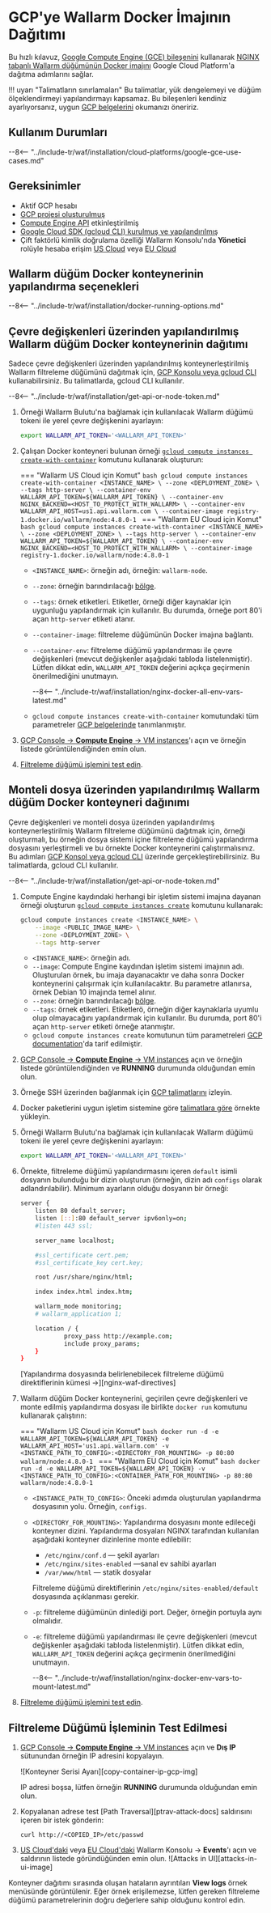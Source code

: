 # GCP'ye Wallarm Docker İmajının Dağıtımı

Bu hızlı kılavuz, [Google Compute Engine (GCE) bileşenini](https://cloud.google.com/compute) kullanarak [NGINX tabanlı Wallarm düğümünün Docker imajını](https://hub.docker.com/r/wallarm/node) Google Cloud Platform'a dağıtma adımlarını sağlar.

!!! uyarı "Talimatların sınırlamaları"
    Bu talimatlar, yük dengelemeyi ve düğüm ölçeklendirmeyi yapılandırmayı kapsamaz. Bu bileşenleri kendiniz ayarlıyorsanız, uygun [GCP belgelerini](https://cloud.google.com/compute/docs/load-balancing-and-autoscaling) okumanızı öneririz.

## Kullanım Durumları

--8<-- "../include-tr/waf/installation/cloud-platforms/google-gce-use-cases.md"

## Gereksinimler

* Aktif GCP hesabı
* [GCP projesi oluşturulmuş](https://cloud.google.com/resource-manager/docs/creating-managing-projects)
* [Compute Engine API](https://console.cloud.google.com/apis/library/compute.googleapis.com?q=compute%20eng&id=a08439d8-80d6-43f1-af2e-6878251f018d) etkinleştirilmiş
* [Google Cloud SDK (gcloud CLI) kurulmuş ve yapılandırılmış](https://cloud.google.com/sdk/docs/quickstart)
* Çift faktörlü kimlik doğrulama özelliği Wallarm Konsolu'nda **Yönetici** rolüyle hesaba erişim [US Cloud](https://us1.my.wallarm.com/) veya [EU Cloud](https://my.wallarm.com/)

## Wallarm düğüm Docker konteynerinin yapılandırma seçenekleri

--8<-- "../include-tr/waf/installation/docker-running-options.md"

## Çevre değişkenleri üzerinden yapılandırılmış Wallarm düğüm Docker konteynerinin dağıtımı

Sadece çevre değişkenleri üzerinden yapılandırılmış konteynerleştirilmiş Wallarm filtreleme düğümünü dağıtmak için, [GCP Konsolu veya gcloud CLI](https://cloud.google.com/compute/docs/containers/deploying-containers) kullanabilirsiniz. Bu talimatlarda, gcloud CLI kullanılır.

--8<-- "../include-tr/waf/installation/get-api-or-node-token.md"

1. Örneği Wallarm Bulutu'na bağlamak için kullanılacak Wallarm düğümü tokeni ile yerel çevre değişkenini ayarlayın:

    ```bash
    export WALLARM_API_TOKEN='<WALLARM_API_TOKEN>'
    ```
1. Çalışan Docker konteyneri bulunan örneği [`gcloud compute instances create-with-container`](https://cloud.google.com/sdk/gcloud/reference/compute/instances/create-with-container) komutunu kullanarak oluşturun:

    === "Wallarm US Cloud için Komut"
        ```bash
        gcloud compute instances create-with-container <INSTANCE_NAME> \
            --zone <DEPLOYMENT_ZONE> \
            --tags http-server \
            --container-env WALLARM_API_TOKEN=${WALLARM_API_TOKEN} \
            --container-env NGINX_BACKEND=<HOST_TO_PROTECT_WITH_WALLARM> \
            --container-env WALLARM_API_HOST=us1.api.wallarm.com \
            --container-image registry-1.docker.io/wallarm/node:4.8.0-1
        ```
    === "Wallarm EU Cloud için Komut"
        ```bash
        gcloud compute instances create-with-container <INSTANCE_NAME> \
            --zone <DEPLOYMENT_ZONE> \
            --tags http-server \
            --container-env WALLARM_API_TOKEN=${WALLARM_API_TOKEN} \
            --container-env NGINX_BACKEND=<HOST_TO_PROTECT_WITH_WALLARM> \
            --container-image registry-1.docker.io/wallarm/node:4.8.0-1
        ```

    * `<INSTANCE_NAME>`: örneğin adı, örneğin: `wallarm-node`.
    * `--zone`: örneğin barındırılacağı [bölge](https://cloud.google.com/compute/docs/regions-zones).
    * `--tags`: örnek etiketleri. Etiketler, örneği diğer kaynaklar için uygunluğu yapılandırmak için kullanılır. Bu durumda, örneğe port 80'i açan `http-server` etiketi atanır.
    * `--container-image`: filtreleme düğümünün Docker imajına bağlantı.
    * `--container-env`: filtreleme düğümü yapılandırması ile çevre değişkenleri (mevcut değişkenler aşağıdaki tabloda listelenmiştir). Lütfen dikkat edin, `WALLARM_API_TOKEN` değerini açıkça geçirmenin önerilmediğini unutmayın.

        --8<-- "../include-tr/waf/installation/nginx-docker-all-env-vars-latest.md"
    
    * `gcloud compute instances create-with-container` komutundaki tüm parametreler [GCP belgelerinde](https://cloud.google.com/sdk/gcloud/reference/compute/instances/create-with-container) tanımlanmıştır.
1. [GCP Console → **Compute Engine** → VM instances](https://console.cloud.google.com/compute/instances)'ı açın ve örneğin listede görüntülendiğinden emin olun.
1. [Filtreleme düğümü işlemini test edin](#testing-the-filtering-node-operation).

## Monteli dosya üzerinden yapılandırılmış Wallarm düğüm Docker konteyneri dağınımı

Çevre değişkenleri ve monteli dosya üzerinden yapılandırılmış konteynerleştirilmiş Wallarm filtreleme düğümünü dağıtmak için, örneği oluşturmalı, bu örneğin dosya sistemi içine filtreleme düğümü yapılandırma dosyasını yerleştirmeli ve bu örnekte Docker konteynerini çalıştırmalısınız. Bu adımları [GCP Konsol veya gcloud CLI](https://cloud.google.com/compute/docs/containers/deploying-containers) üzerinde gerçekleştirebilirsiniz. Bu talimatlarda, gcloud CLI kullanılır.

--8<-- "../include-tr/waf/installation/get-api-or-node-token.md"

1. Compute Engine kaydındaki herhangi bir işletim sistemi imajına dayanan örneği oluşturun [`gcloud compute instances create`](https://cloud.google.com/sdk/gcloud/reference/compute/instances/create) komutunu kullanarak:

    ```bash
    gcloud compute instances create <INSTANCE_NAME> \
        --image <PUBLIC_IMAGE_NAME> \
        --zone <DEPLOYMENT_ZONE> \
        --tags http-server
    ```

    * `<INSTANCE_NAME>`: örneğin adı.
    * `--image`: Compute Engine kaydından işletim sistemi imajının adı. Oluşturulan örnek, bu imaja dayanacaktır ve daha sonra Docker konteynerini çalışırmak için kullanılacaktır. Bu parametre atlanırsa, örnek Debian 10 imajında temel alınır.
    * `--zone`: örneğin barındırılacağı [bölge](https://cloud.google.com/compute/docs/regions-zones).
    * `--tags`: örnek etiketleri. Etiketlerö, örneğin diğer kaynaklarla uyumlu olup olmayacağını yapılandırmak için kullanılır. Bu durumda, port 80'i açan `http-server` etiketi örneğe atanmıştır.
    * `gcloud compute instances create` komutunun tüm parametreleri [GCP documentation](https://cloud.google.com/sdk/gcloud/reference/compute/instances/create)'da tarif edilmiştir.
1. [GCP Console → **Compute Engine** → VM instances](https://console.cloud.google.com/compute/instances) açın ve örneğin listede görüntülendiğinden ve **RUNNING** durumunda olduğundan emin olun.
1. Örneğe SSH üzerinden bağlanmak için [GCP talimatlarını](https://cloud.google.com/compute/docs/instances/ssh) izleyin.
1. Docker paketlerini uygun işletim sistemine göre [talimatlara göre](https://docs.docker.com/engine/install/#server) örnekte yükleyin.
1. Örneği Wallarm Bulutu'na bağlamak için kullanılacak Wallarm düğümü tokeni ile yerel çevre değişkenini ayarlayın:

    ```bash
    export WALLARM_API_TOKEN='<WALLARM_API_TOKEN>'
    ```
1. Örnekte, filtreleme düğümü yapılandırmasını içeren `default` isimli dosyanın bulunduğu bir dizin oluşturun (örneğin, dizin adı `configs` olarak adlandırılabilir). Minimum ayarların olduğu dosyanın bir örneği:

    ```bash
    server {
        listen 80 default_server;
        listen [::]:80 default_server ipv6only=on;
        #listen 443 ssl;

        server_name localhost;

        #ssl_certificate cert.pem;
        #ssl_certificate_key cert.key;

        root /usr/share/nginx/html;

        index index.html index.htm;

        wallarm_mode monitoring;
        # wallarm_application 1;

        location / {
                proxy_pass http://example.com;
                include proxy_params;
        }
    }
    ```

    [Yapılandırma dosyasında belirlenebilecek filtreleme düğümü direktiflerinin kümesi →][nginx-waf-directives]
1. Wallarm düğüm Docker konteynerini, geçirilen çevre değişkenleri ve monte edilmiş yapılandırma dosyası ile birlikte `docker run` komutunu kullanarak çalıştırın:

    === "Wallarm US Cloud için Komut"
        ```bash
        docker run -d -e WALLARM_API_TOKEN=${WALLARM_API_TOKEN} -e WALLARM_API_HOST='us1.api.wallarm.com' -v <INSTANCE_PATH_TO_CONFIG>:<DIRECTORY_FOR_MOUNTING> -p 80:80 wallarm/node:4.8.0-1
        ```
    === "Wallarm EU Cloud için Komut"
        ```bash
        docker run -d -e WALLARM_API_TOKEN=${WALLARM_API_TOKEN} -v <INSTANCE_PATH_TO_CONFIG>:<CONTAINER_PATH_FOR_MOUNTING> -p 80:80 wallarm/node:4.8.0-1
        ```

    * `<INSTANCE_PATH_TO_CONFIG>`: Önceki adımda oluşturulan yapılandırma dosyasının yolu. Örneğin, `configs`.
    * `<DIRECTORY_FOR_MOUNTING>`: Yapılandırma dosyasını monte edileceği konteyner dizini. Yapılandırma dosyaları NGINX tarafından kullanılan aşağıdaki konteyner dizinlerine monte edilebilir:

        * `/etc/nginx/conf.d` — şekil ayarları
        * `/etc/nginx/sites-enabled` —sanal ev sahibi ayarları
        * `/var/www/html` — statik dosyalar

        Filtreleme düğümü direktiflerinin `/etc/nginx/sites-enabled/default` dosyasında açıklanması gerekir.
    
    * `-p`: filtreleme düğümünün dinlediği port. Değer, örneğin portuyla aynı olmalıdır.
    * `-e`: filtreleme düğümü yapılandırması ile çevre değişkenleri (mevcut değişkenler aşağıdaki tabloda listelenmiştir). Lütfen dikkat edin, `WALLARM_API_TOKEN` değerini açıkça geçirmenin önerilmediğini unutmayın.

        --8<-- "../include-tr/waf/installation/nginx-docker-env-vars-to-mount-latest.md"
1. [Filtreleme düğümü işlemini test edin](#testing-the-filtering-node-operation).

## Filtreleme Düğümü İşleminin Test Edilmesi

1. [GCP Console → **Compute Engine** → VM instances](https://console.cloud.google.com/compute/instances) açın ve **Dış IP** sütunundan örneğin IP adresini kopyalayın.

    ![Konteyner Serisi Ayarı][copy-container-ip-gcp-img]

    IP adresi boşsa, lütfen örneğin **RUNNING** durumunda olduğundan emin olun.

2. Kopyalanan adrese test [Path Traversal][ptrav-attack-docs] saldırısını içeren bir istek gönderin:

    ```
    curl http://<COPIED_IP>/etc/passwd
    ```
3. [US Cloud'daki](https://us1.my.wallarm.com/search) veya [EU Cloud'daki](https://my.wallarm.com/search) Wallarm Konsolu → **Events**'ı açın ve saldırının listede göründüğünden emin olun.
    ![Attacks in UI][attacks-in-ui-image]

Konteyner dağıtımı sırasında oluşan hataların ayrıntıları **View logs** örnek menüsünde görüntülenir. Eğer örnek erişilemezse, lütfen gereken filtreleme düğümü parametrelerinin doğru değerlere sahip olduğunu kontrol edin.